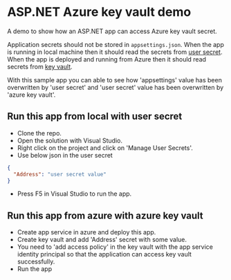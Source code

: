# ASP.NET Azure key vault demo

A demo to show how an ASP.NET app can access Azure key vault secret.

Application secrets should not be stored in `appsettings.json`. When the app is
running in local machine then it should read the secrets from 
[user secret](https://docs.microsoft.com/en-us/aspnet/core/security/app-secrets?view=aspnetcore-5.0&tabs=windows#how-the-secret-manager-tool-works).
When the app is deployed and running from Azure then it should read secrets from 
[key vault](https://azure.microsoft.com/en-gb/services/key-vault/).

With this sample app you can able to see how 'appsettings' value has been overwritten 
by 'user secret' and 'user secret' value has been overwritten by 'azure key vault'.

## Run this app from local with user secret

- Clone the repo.
- Open the solution with Visual Studio.
- Right click on the project and click on 'Manage User Secrets'.
- Use below json in the user secret
```json
{
  "Address": "user secret value"
}
```
- Press F5 in Visual Studio to run the app.

## Run this app from azure with azure key vault

- Create app service in azure and deploy this app.
- Create key vault and add 'Address' secret with some value.
- You need to 'add access policy' in the key vault with the app service identity 
principal so that the application can access key vault successfully.
- Run the app
